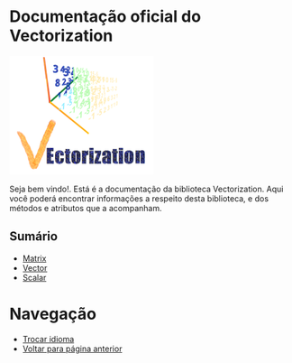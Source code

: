 # Documentação oficial do Vectorization
![Logo do projeto](https://github.com/WilliamJardim/Vectorization/blob/main/imagens/logo256x256.png)

Seja bem vindo!. Está é a documentação da biblioteca Vectorization.
Aqui você poderá encontrar informações a respeito desta biblioteca, e dos métodos e atributos que a acompanham.

## Sumário
- [Matrix](Matrix/page.md)
- [Vector](Vector/page.md)
- [Scalar](Scalar/page.md)

# Navegação
* [Trocar idioma](../docs-main.md)
* [Voltar para página anterior](../docs-main.md)